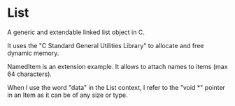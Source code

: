 # List
A generic and extendable linked list object in C.

It uses the "C Standard General Utilities Library" to allocate and free dynamic memory.

NamedItem is an extension example.
It allows to attach names to items (max 64 characters).


When I use the word "data" in the List context, I refer to the "void *" pointer in an Item as it can be of any size or type.

